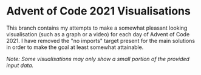 # Advent of Code 2021 Visualisations

This branch contains my attempts to make a somewhat pleasant looking visualisation (such as a graph or a video) for each day of Advent of Code 2021. I have removed the "no imports" target present for the main solutions in order to make the goal at least somewhat attainable.

*Note: Some visualisations may only show a small portion of the provided input data.*

